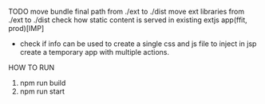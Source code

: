 TODO
move bundle final path from ./ext to ./dist
move ext libraries from ./ext to ./dist
check how static content is served in existing extjs app(ffit, prod)[IMP]
 -  check if info can be used to create a single css and js file to inject in jsp
create a temporary app with multiple actions.

HOW TO RUN
1. npm run build
2. npm run start


